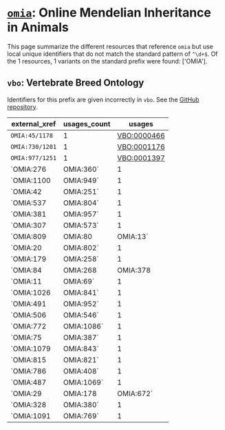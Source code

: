 # [`omia`](https://bioregistry.io/omia): Online Mendelian Inheritance in Animals

This page summarize the different resources that reference `omia`
but use local unique identifiers that do not match the standard pattern of
`^\d+$`. Of the 1 resources,
1 variants on the standard prefix were found: ['OMIA'].

## `vbo`: Vertebrate Breed Ontology

Identifiers for this prefix are given incorrectly in `vbo`. See the [GitHub repository](https://github.com/monarch-initiative/vertebrate-breed-ontology).

| external_xref                        |   usages_count | usages                                                    |
|--------------------------------------|----------------|-----------------------------------------------------------|
| `OMIA:45/1178`                       |              1 | [VBO:0000466](http://purl.obolibrary.org/obo/VBO_0000466) |
| `OMIA:730/1201`                      |              1 | [VBO:0001176](http://purl.obolibrary.org/obo/VBO_0001176) |
| `OMIA:977/1251`                      |              1 | [VBO:0001397](http://purl.obolibrary.org/obo/VBO_0001397) |
| `OMIA:276|OMIA:360`                  |              1 | [VBO:0200008](http://purl.obolibrary.org/obo/VBO_0200008) |
| `OMIA:1100|OMIA:949`                 |              1 | [VBO:0200023](http://purl.obolibrary.org/obo/VBO_0200023) |
| `OMIA:42|OMIA:251`                   |              1 | [VBO:0200267](http://purl.obolibrary.org/obo/VBO_0200267) |
| `OMIA:537|OMIA:804`                  |              1 | [VBO:0200326](http://purl.obolibrary.org/obo/VBO_0200326) |
| `OMIA:381|OMIA:957`                  |              1 | [VBO:0200351](http://purl.obolibrary.org/obo/VBO_0200351) |
| `OMIA:307|OMIA:573`                  |              1 | [VBO:0200361](http://purl.obolibrary.org/obo/VBO_0200361) |
| `OMIA:809|OMIA:80|OMIA:13`           |              1 | [VBO:0200375](http://purl.obolibrary.org/obo/VBO_0200375) |
| `OMIA:20|OMIA:802`                   |              1 | [VBO:0200386](http://purl.obolibrary.org/obo/VBO_0200386) |
| `OMIA:179|OMIA:258`                  |              1 | [VBO:0200427](http://purl.obolibrary.org/obo/VBO_0200427) |
| `OMIA:84|OMIA:268|OMIA:378|OMIA:382` |              1 | [VBO:0200442](http://purl.obolibrary.org/obo/VBO_0200442) |
| `OMIA:11|OMIA:69`                    |              1 | [VBO:0200577](http://purl.obolibrary.org/obo/VBO_0200577) |
| `OMIA:1026|OMIA:841`                 |              1 | [VBO:0200609](http://purl.obolibrary.org/obo/VBO_0200609) |
| `OMIA:491|OMIA:952`                  |              1 | [VBO:0200613](http://purl.obolibrary.org/obo/VBO_0200613) |
| `OMIA:506|OMIA:546`                  |              1 | [VBO:0200724](http://purl.obolibrary.org/obo/VBO_0200724) |
| `OMIA:772|OMIA:1086`                 |              1 | [VBO:0200779](http://purl.obolibrary.org/obo/VBO_0200779) |
| `OMIA:75|OMIA:387`                   |              1 | [VBO:0200800](http://purl.obolibrary.org/obo/VBO_0200800) |
| `OMIA:1079|OMIA:843`                 |              1 | [VBO:0200880](http://purl.obolibrary.org/obo/VBO_0200880) |
| `OMIA:815|OMIA:821`                  |              1 | [VBO:0200902](http://purl.obolibrary.org/obo/VBO_0200902) |
| `OMIA:786|OMIA:408`                  |              1 | [VBO:0200994](http://purl.obolibrary.org/obo/VBO_0200994) |
| `OMIA:487|OMIA:1069`                 |              1 | [VBO:0201035](http://purl.obolibrary.org/obo/VBO_0201035) |
| `OMIA:29|OMIA:178|OMIA:672`          |              1 | [VBO:0201415](http://purl.obolibrary.org/obo/VBO_0201415) |
| `OMIA:328|OMIA:380`                  |              1 | [VBO:0201448](http://purl.obolibrary.org/obo/VBO_0201448) |
| `OMIA:1091|OMIA:769`                 |              1 | [VBO:0201455](http://purl.obolibrary.org/obo/VBO_0201455) |

